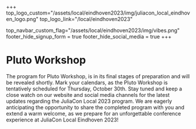 +++
top_logo_custom="/assets/local/eindhoven2023/img/juliacon_local_eindhoven_logo.png"
top_logo_link="/local/eindhoven2023"

top_navbar_custom_flag="/assets/local/eindhoven2023/img/vibes.png"
footer_hide_signup_form = true
footer_hide_social_media = true
+++

# Pluto Workshop

The program for Pluto Workshop, is in its final stages of preparation and will be revealed shortly.
Mark your calendars, as the Pluto Workshop is tentatively scheduled for Thursday, October 30th.
Stay tuned and keep a close watch on our website and social media channels for the latest updates regarding the JuliaCon Local 2023 program.
We are eagerly anticipating the opportunity to share the completed program with you and extend a warm welcome, 
as we prepare for an unforgettable conference experience at JuliaCon Local Eindhoven 2023!
